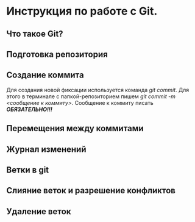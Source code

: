 # Инструкция по работе с Git.

## Что такое Git?

## Подготовка репозитория

## Создание коммита
Для создания новой фиксации используется команда *git commit*. Для этого в терминале с папкой-репозиторием пишем *git commit -m <сообщение к коммиту>*. Сообщение к коммиту писать ***ОБЯЗАТЕЛЬНО!!!***
## Перемещения между коммитами

## Журнал изменений

## Ветки в git

## Слияние веток и разрешение конфликтов

## Удаление веток
